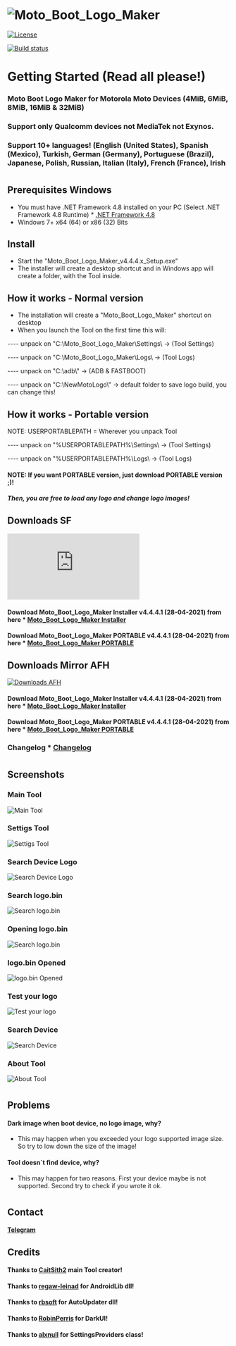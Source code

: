 # ![Moto_Boot_Logo_Maker](https://raw.githubusercontent.com/Franco28/Moto_Boot_Logo_Maker/master/Logo/BootLogoMaker.jpg)

[![License](https://img.shields.io/badge/license-MIT-green)](https://raw.githubusercontent.com/Franco28/Moto_Boot_Logo_Maker/master/LICENSE.txt)

[![Build status](https://ci.appveyor.com/api/projects/status/49lbwcmbc90an8yt?svg=true)](https://ci.appveyor.com/project/Franco28/moto-boot-logo-maker)

# Getting Started (Read all please!)

### Moto Boot Logo Maker for Motorola Moto Devices (4MiB, 6MiB, 8MiB, 16MiB & 32MiB) 

### Support only Qualcomm devices not MediaTek not Exynos.

### Support 10+ languages! (English (United States), Spanish (Mexico), Turkish, German (Germany), Portuguese (Brazil), Japanese, Polish, Russian, Italian (Italy), French (France), Irish

#

## Prerequisites Windows
- You must have .NET Framework 4.8 installed on your PC (Select .NET Framework 4.8 Runtime) * [.NET Framework 4.8](https://dotnet.microsoft.com/download/dotnet-framework/net48) 
- Windows 7+ x64 (64) or x86 (32) Bits

## Install
- Start the "Moto_Boot_Logo_Maker_v4.4.4.x_Setup.exe" 
- The installer will create a desktop shortcut and in Windows app will create a folder, with the Tool inside. 

## How it works - Normal version
- The installation will create a "Moto_Boot_Logo_Maker" shortcut on desktop
- When you launch the Tool on the first time this will:

---- unpack on "C:\\Moto_Boot_Logo_Maker\\Settings\\ -> (Tool Settings) 

---- unpack on "C:\\Moto_Boot_Logo_Maker\\Logs\\ -> (Tool Logs)

---- unpack on "C:\\adb\\" -> (ADB & FASTBOOT)

---- unpack on "C:\\NewMotoLogo\\" -> default folder to save logo build, you can change this!

## How it works - Portable version
NOTE: USERPORTABLEPATH = Wherever you unpack Tool

---- unpack on "%USERPORTABLEPATH%\\Settings\\ -> (Tool Settings) 

---- unpack on "%USERPORTABLEPATH%\\Logs\\ -> (Tool Logs)

#### NOTE: If you want PORTABLE version, just download PORTABLE version ;)!

##### Then, you are free to load any logo and change logo images!


## Downloads SF

[![Downloads SF](https://sourceforge.net/sflogo.php?type=16&group_id=3254118)](https://sourceforge.net/p/motobootlogomaker/)

#### Download Moto_Boot_Logo_Maker Installer v4.4.4.1 (28-04-2021) from here * [Moto_Boot_Logo_Maker Installer](https://master.dl.sourceforge.net/project/motobootlogomaker/SETUP/Moto_Boot_Logo_Maker_v4.4.4.1_Setup.exe) 

#### Download Moto_Boot_Logo_Maker PORTABLE v4.4.4.1 (28-04-2021) from here * [Moto_Boot_Logo_Maker PORTABLE](https://master.dl.sourceforge.net/project/motobootlogomaker/PORTABLE/Moto_Boot_Logo_Maker_v4.4.4.1_PORTABLE.zip) 

## Downloads Mirror AFH

[![Downloads AFH](https://androidfilehost.com/images/afh.png)](https://androidfilehost.com/?w=files&flid=323184)

#### Download Moto_Boot_Logo_Maker Installer v4.4.4.1 (28-04-2021) from here * [Moto_Boot_Logo_Maker Installer](https://www.androidfilehost.com/?fid=2188818919693790257) 

#### Download Moto_Boot_Logo_Maker PORTABLE v4.4.4.1 (28-04-2021) from here * [Moto_Boot_Logo_Maker PORTABLE](https://www.androidfilehost.com/?fid=2188818919693790260) 

### Changelog * [Changelog](https://raw.githubusercontent.com/Franco28/Moto_Boot_Logo_Maker/master/Tool/Setup/changelog.txt) 

####

#

## Screenshots


### Main Tool
![Main Tool](https://raw.githubusercontent.com/Franco28/Moto_Boot_Logo_Maker/master/Logo/tool.png "Main Tool")

### Settigs Tool
![Settigs Tool](https://raw.githubusercontent.com/Franco28/Moto_Boot_Logo_Maker/master/Logo/settings.png "Settigs Tool")

### Search Device Logo
![Search Device Logo](https://raw.githubusercontent.com/Franco28/Moto_Boot_Logo_Maker/master/Logo/SearchLogoFileDevice.png "Search Device Logo")

### Search logo.bin
![Search logo.bin](https://raw.githubusercontent.com/Franco28/Moto_Boot_Logo_Maker/master/Logo/SelectLogo.png "Search logo.bin")

### Opening logo.bin
![Search logo.bin](https://raw.githubusercontent.com/Franco28/Moto_Boot_Logo_Maker/master/Logo/OpenLogo.png "Search logo.bin")

### logo.bin Opened
![logo.bin Opened](https://raw.githubusercontent.com/Franco28/Moto_Boot_Logo_Maker/master/Logo/LogoOpened.png "logo.bin Opened")

### Test your logo
![Test your logo](https://raw.githubusercontent.com/Franco28/Moto_Boot_Logo_Maker/master/Logo/testurlogo.png "Test your logo")

### Search Device
![Search Device](https://raw.githubusercontent.com/Franco28/Moto_Boot_Logo_Maker/master/Logo/SearchDevice.png "Search Device")

### About Tool 
![About Tool](https://raw.githubusercontent.com/Franco28/Moto_Boot_Logo_Maker/master/Logo/about.png "About Tool")


####

#

## Problems

#### Dark image when boot device, no logo image, why? 
- This may happen when you exceeded your logo supported image size. So try to low down the size of the image!

#### Tool doesn´t find device, why?
- This may happen for two reasons. First your device maybe is not supported. Second try to check if you wrote it ok.

####

#

## Contact 
#### [Telegram](https://t.me/francom28) 


## Credits
#### Thanks to [CaitSith2](https://github.com/CaitSith2/MotoBootLogoMaker) main Tool creator!
#### Thanks to [regaw-leinad](https://github.com/regaw-leinad/AndroidLib) for AndroidLib dll!
#### Thanks to [rbsoft](https://github.com/ravibpatel/AutoUpdater.NET) for AutoUpdater dll!
#### Thanks to [RobinPerris](https://github.com/RobinPerris/DarkUI) for DarkUI!
#### Thanks to [alxnull](https://github.com/bluegrams/SettingsProviders) for SettingsProviders class!